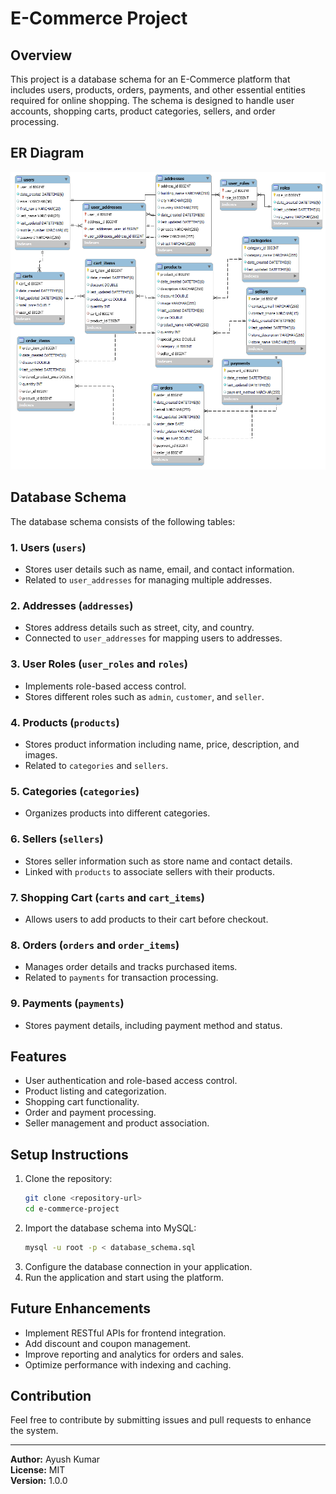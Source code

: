 # E-Commerce Project

## Overview
This project is a database schema for an E-Commerce platform that includes users, products, orders, payments, and other essential entities required for online shopping. The schema is designed to handle user accounts, shopping carts, product categories, sellers, and order processing.

## ER Diagram
![E-Commerce ER Diagram](src/main/resources/E-Commerce-Diagram.png)


## Database Schema

The database schema consists of the following tables:

### 1. **Users (`users`)**
- Stores user details such as name, email, and contact information.
- Related to `user_addresses` for managing multiple addresses.

### 2. **Addresses (`addresses`)**
- Stores address details such as street, city, and country.
- Connected to `user_addresses` for mapping users to addresses.

### 3. **User Roles (`user_roles` and `roles`)**
- Implements role-based access control.
- Stores different roles such as `admin`, `customer`, and `seller`.

### 4. **Products (`products`)**
- Stores product information including name, price, description, and images.
- Related to `categories` and `sellers`.

### 5. **Categories (`categories`)**
- Organizes products into different categories.

### 6. **Sellers (`sellers`)**
- Stores seller information such as store name and contact details.
- Linked with `products` to associate sellers with their products.

### 7. **Shopping Cart (`carts` and `cart_items`)**
- Allows users to add products to their cart before checkout.

### 8. **Orders (`orders` and `order_items`)**
- Manages order details and tracks purchased items.
- Related to `payments` for transaction processing.

### 9. **Payments (`payments`)**
- Stores payment details, including payment method and status.

## Features
- User authentication and role-based access control.
- Product listing and categorization.
- Shopping cart functionality.
- Order and payment processing.
- Seller management and product association.

## Setup Instructions
1. Clone the repository:
   ```sh
   git clone <repository-url>
   cd e-commerce-project
   ```
2. Import the database schema into MySQL:
   ```sh
   mysql -u root -p < database_schema.sql
   ```
3. Configure the database connection in your application.
4. Run the application and start using the platform.

## Future Enhancements
- Implement RESTful APIs for frontend integration.
- Add discount and coupon management.
- Improve reporting and analytics for orders and sales.
- Optimize performance with indexing and caching.

## Contribution
Feel free to contribute by submitting issues and pull requests to enhance the system.

---
**Author:** Ayush Kumar  
**License:** MIT  
**Version:** 1.0.0

